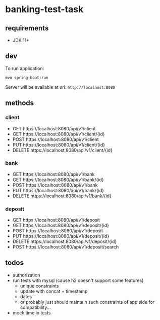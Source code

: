 # banking-test-task

## requirements

* JDK 11+

## dev

To run application:

```
mvn spring-boot:run
```

Server will be available at url: `http://localhost:8080`

## methods

### client
* GET https://localhost:8080/api/v1/client
* GET https://localhost:8080/api/v1/client/{id}
* POST https://localhost:8080/api/v1/client
* PUT https://localhost:8080/api/v1/client/{id}
* DELETE https://localhost:8080/api/v1/client/{id}

### bank
* GET https://localhost:8080/api/v1/bank
* GET https://localhost:8080/api/v1/bank/{id}
* POST https://localhost:8080/api/v1/bank
* PUT https://localhost:8080/api/v1/bank/{id}
* DELETE https://localhost:8080/api/v1/bank/{id}

### deposit
* GET https://localhost:8080/api/v1/deposit
* GET https://localhost:8080/api/v1/deposit/{id}
* POST https://localhost:8080/api/v1/deposit
* PUT https://localhost:8080/api/v1/deposit/{id}
* DELETE https://localhost:8080/api/v1/deposit/{id}
* POST https://localhost:8080/api/v1/deposit/search

## todos
* authorization
* run tests with mysql (cause h2 doesn't support some features)
    * unique constraints
    * update with concat + timestamp
    * dates
    * or probably just should maintain such constraints of app side for compatibility...
* mock time in tests